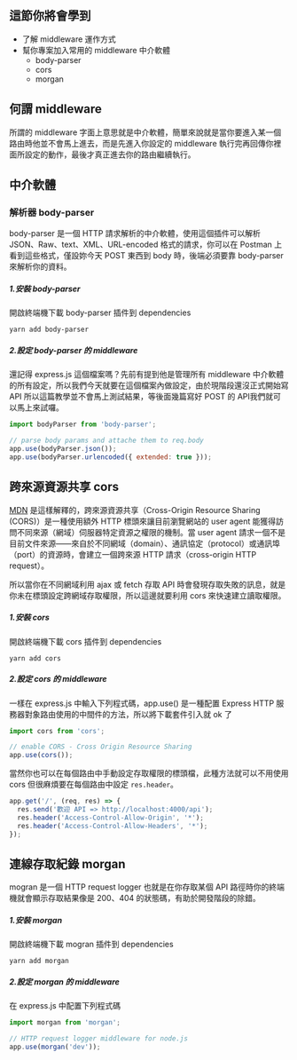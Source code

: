 
## 這節你將會學到
- 了解 middleware 運作方式
- 幫你專案加入常用的 middleware 中介軟體
  - body-parser
  - cors
  - morgan

## 何謂 middleware

所謂的 middleware 字面上意思就是中介軟體，簡單來說就是當你要進入某一個路由時他並不會馬上進去，而是先進入你設定的 middleware 執行完再回傳你裡面所設定的動作，最後才真正進去你的路由繼續執行。


## 中介軟體

### 解析器 body-parser

body-parser 是一個 HTTP 請求解析的中介軟體，使用這個插件可以解析 JSON、Raw、text、XML、URL-encoded 格式的請求，你可以在 Postman 上看到這些格式，僅設妳今天 POST 東西到 body 時，後端必須要靠 body-parser 來解析你的資料。


##### 1.安裝 body-parser

開啟終端機下載 body-parser 插件到 dependencies

```
yarn add body-parser
```

##### 2.設定 body-parser 的 middleware

還記得 express.js 這個檔案嗎？先前有提到他是管理所有 middleware 中介軟體的所有設定，所以我們今天就要在這個檔案內做設定，由於現階段還沒正式開始寫 API 所以這篇教學並不會馬上測試結果，等後面幾篇寫好 POST 的 API我們就可以馬上來試囉。

```js
import bodyParser from 'body-parser';

// parse body params and attache them to req.body
app.use(bodyParser.json());
app.use(bodyParser.urlencoded({ extended: true }));
```


## 跨來源資源共享 cors

[MDN](https://developer.mozilla.org/zh-TW/docs/Web/HTTP/CORS) 是這樣解釋的，跨來源資源共享（Cross-Origin Resource Sharing (CORS)）是一種使用額外 HTTP 標頭來讓目前瀏覽網站的 user agent 能獲得訪問不同來源（網域）伺服器特定資源之權限的機制。當 user agent 請求一個不是目前文件來源——來自於不同網域（domain）、通訊協定（protocol）或通訊埠（port）的資源時，會建立一個跨來源 HTTP 請求（cross-origin HTTP request）。

所以當你在不同網域利用 ajax 或 fetch 存取 API 時會發現存取失敗的訊息，就是你未在標頭設定跨網域存取權限，所以這邊就要利用 cors 來快速建立讀取權限。

##### 1.安裝 cors

開啟終端機下載 cors 插件到 dependencies

```
yarn add cors
```

##### 2.設定 cors 的 middleware

一樣在 express.js 中輸入下列程式碼，app.use() 是一種配置 Express HTTP 服務器對象路由使用的中間件的方法，所以將下載套件引入就 ok 了

```js
import cors from 'cors';

// enable CORS - Cross Origin Resource Sharing
app.use(cors());
```

當然你也可以在每個路由中手動設定存取權限的標頭檔，此種方法就可以不用使用 cors 但很麻煩要在每個路由中設定 `res.header`。

```js
app.get('/', (req, res) => {
  res.send('歡迎 API => http://localhost:4000/api');
  res.header('Access-Control-Allow-Origin', '*');
  res.header('Access-Control-Allow-Headers', '*');
});
```

## 連線存取紀錄 morgan

mogran 是一個 HTTP request logger 也就是在你存取某個 API 路徑時你的終端機就會顯示存取結果像是 200、404 的狀態碼，有助於開發階段的除錯。

##### 1.安裝 morgan

開啟終端機下載 mogran 插件到 dependencies

```
yarn add morgan
```

##### 2.設定 morgan 的 middleware

在 express.js 中配置下列程式碼 

```js
import morgan from 'morgan';

// HTTP request logger middleware for node.js
app.use(morgan('dev'));
```


